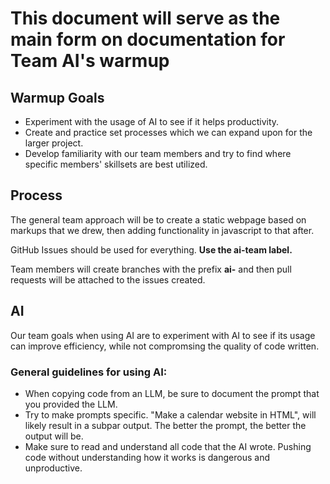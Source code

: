 # This document will serve as the main form on documentation for Team AI's warmup

## Warmup Goals

- Experiment with the usage of AI to see if it helps productivity.
- Create and practice set processes which we can expand upon for the larger project.
- Develop familiarity with our team members and try to find where specific members' skillsets are best utilized.

## Process

The general team approach will be to create a static webpage based on markups that we drew, then adding functionality in javascript to that after. 

GitHub Issues should be used for everything. **Use the ai-team label.**

Team members will create branches with the prefix **ai-** and then pull requests will be attached to the issues created. 


## AI

Our team goals when using AI are to experiment with AI to see if its usage can improve efficiency, while not compromsing the quality of code written.

### General guidelines for using AI:

 - When copying code from an LLM, be sure to document the prompt that you provided the LLM.
 - Try to make prompts specific. "Make a calendar website in HTML", will likely result in a subpar output. The better the prompt, the better the output will be.
 - Make sure to read and understand all code that the AI wrote. Pushing code without understanding how it works is dangerous and unproductive.

